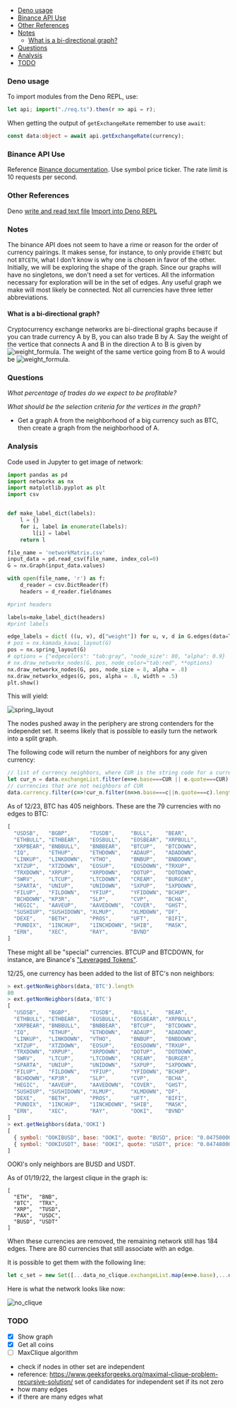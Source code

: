 - [Deno usage](#deno-usage)
- [Binance API Use](#binance-api-use)
- [Other References](#other-references)
- [Notes](#notes)
  - [What is a bi-directional graph?](#what-is-a-bi-directional-graph)
- [Questions](#questions)
- [Analysis](#analysis)
- [TODO](#todo)

### Deno usage
To import modules from the Deno REPL, use:
```ts
let api; import("./req.ts").then(r => api = r);
```
When getting the output of `getExchangeRate` remember to use `await`:
```ts
const data:object = await api.getExchangeRate(currency);
```

### Binance API Use
Reference [Binance documentation](https://github.com/binance/binance-spot-api-docs/blob/master/rest-api.md#symbol-price-ticker).
Use symbol price ticker.
The rate limit is 10 requests per second.

### Other References
Deno [write and read text file](https://medium.com/deno-the-complete-reference/read-write-json-files-in-deno-ca23073c4d76)
[Import into Deno REPL](https://stackoverflow.com/questions/63402664/how-to-import-a-module-inside-the-deno-repl)

### Notes
The binance API does not seem to have a rime or reason for the order of currency pairings.
It makes sense, for instance, to only provide `ETHBTC` but not `BTCETH`, what I don't know is why one is chosen in favor of the other.
Initially, we will be exploring the shape of the graph. Since our graphs will have no singletons, we don't need a set for vertices. All the information necessary for exploration will be in the set of edges.
Any useful graph we make will most likely be connected.
Not all currencies have three letter abbreviations.
#### What is a bi-directional graph?
Cryptocurrency exchange networks are bi-directional graphs because if you can trade currency A by B, you can also trade B by A.
Say the weight of the vertice that connects A and B in the direction A to B is given by ![weight_formula](https://render.githubusercontent.com/render/math?math=w(A,B)). The weight of the same vertice going from B to A would be ![weight_formula](https://render.githubusercontent.com/render/math?math=w(B,A)=f(w(A,B))).

### Questions
*What percentage of trades do we expect to be profitable?*

*What should be the selection criteria for the vertices in the graph?*
- Get a graph A from the neighborhood of a big currency such as BTC, then create a graph from the neighborhood of A.

### Analysis
Code used in Jupyter to get image of network:
```python
import pandas as pd
import networkx as nx
import matplotlib.pyplot as plt
import csv


def make_label_dict(labels):
    l = {}
    for i, label in enumerate(labels):
        l[i] = label
    return l

file_name = 'networkMatrix.csv'
input_data = pd.read_csv(file_name, index_col=0)
G = nx.Graph(input_data.values)

with open(file_name, 'r') as f:
    d_reader = csv.DictReader(f)
    headers = d_reader.fieldnames

#print headers

labels=make_label_dict(headers)
#print labels

edge_labels = dict( ((u, v), d["weight"]) for u, v, d in G.edges(data=True) )
# pos = nx.kamada_kawai_layout(G)
pos = nx.spring_layout(G)
# options = {"edgecolors": "tab:gray", "node_size": 80, "alpha": 0.9}
# nx.draw_networkx_nodes(G, pos, node_color="tab:red", **options)
nx.draw_networkx_nodes(G, pos, node_size = 8, alpha = .8)
nx.draw_networkx_edges(G, pos, alpha = .8, width = .5)
plt.show()
```
This will yield:

![spring_layout](./img/spring_graph.png)

The nodes pushed away in the periphery are strong contenders for the independet set. It seems likely that is possible to easily turn the network into a split graph.

The following code will return the number of neighbors for any given currency:
```js
// list of currency neighbors, where CUR is the string code for a currency (ex. 'BTC')
let cur_n = data.exchangeList.filter(e=>e.base===CUR || e.quote===CUR)
// currencies that are not neighbors of CUR
data.currency.filter(c=>!cur_n.filter(n=>n.base===c||n.quote===c).length)
```
As of 12/23, BTC has 405 neighbors. These are the 79 currencies with no edges to BTC:
```ts
[
  "USDSB",   "BGBP",      "TUSDB",     "BULL",    "BEAR",
  "ETHBULL", "ETHBEAR",   "EOSBULL",   "EOSBEAR", "XRPBULL",
  "XRPBEAR", "BNBBULL",   "BNBBEAR",   "BTCUP",   "BTCDOWN",
  "IQ",      "ETHUP",     "ETHDOWN",   "ADAUP",   "ADADOWN",
  "LINKUP",  "LINKDOWN",  "VTHO",      "BNBUP",   "BNBDOWN",
  "XTZUP",   "XTZDOWN",   "EOSUP",     "EOSDOWN", "TRXUP",
  "TRXDOWN", "XRPUP",     "XRPDOWN",   "DOTUP",   "DOTDOWN",
  "SWRV",    "LTCUP",     "LTCDOWN",   "CREAM",   "BURGER",
  "SPARTA",  "UNIUP",     "UNIDOWN",   "SXPUP",   "SXPDOWN",
  "FILUP",   "FILDOWN",   "YFIUP",     "YFIDOWN", "BCHUP",
  "BCHDOWN", "KP3R",      "SLP",       "CVP",     "BCHA",
  "HEGIC",   "AAVEUP",    "AAVEDOWN",  "COVER",   "GHST",
  "SUSHIUP", "SUSHIDOWN", "XLMUP",     "XLMDOWN", "DF",
  "DEXE",    "BETH",      "PROS",      "UFT",     "BIFI",
  "PUNDIX",  "1INCHUP",   "1INCHDOWN", "SHIB",    "MASK",
  "ERN",     "XEC",       "RAY",       "BVND"
]
```
These might all be "special" currencies. BTCUP and BTCDOWN, for instance, are Binance's ["Leveraged Tokens"](https://www.binance.com/en/support/faq/360042957472).

12/25, one currency has been added to the list of BTC's non neighbors:
```js
> ext.getNonNeighbors(data,'BTC').length
80
> ext.getNonNeighbors(data,'BTC')
[
  "USDSB",   "BGBP",      "TUSDB",     "BULL",    "BEAR",
  "ETHBULL", "ETHBEAR",   "EOSBULL",   "EOSBEAR", "XRPBULL",
  "XRPBEAR", "BNBBULL",   "BNBBEAR",   "BTCUP",   "BTCDOWN",
  "IQ",      "ETHUP",     "ETHDOWN",   "ADAUP",   "ADADOWN",
  "LINKUP",  "LINKDOWN",  "VTHO",      "BNBUP",   "BNBDOWN",
  "XTZUP",   "XTZDOWN",   "EOSUP",     "EOSDOWN", "TRXUP",
  "TRXDOWN", "XRPUP",     "XRPDOWN",   "DOTUP",   "DOTDOWN",
  "SWRV",    "LTCUP",     "LTCDOWN",   "CREAM",   "BURGER",
  "SPARTA",  "UNIUP",     "UNIDOWN",   "SXPUP",   "SXPDOWN",
  "FILUP",   "FILDOWN",   "YFIUP",     "YFIDOWN", "BCHUP",
  "BCHDOWN", "KP3R",      "SLP",       "CVP",     "BCHA",
  "HEGIC",   "AAVEUP",    "AAVEDOWN",  "COVER",   "GHST",
  "SUSHIUP", "SUSHIDOWN", "XLMUP",     "XLMDOWN", "DF",
  "DEXE",    "BETH",      "PROS",      "UFT",     "BIFI",
  "PUNDIX",  "1INCHUP",   "1INCHDOWN", "SHIB",    "MASK",
  "ERN",     "XEC",       "RAY",       "OOKI",    "BVND"
]
> ext.getNeighbors(data,'OOKI')
[
  { symbol: "OOKIBUSD", base: "OOKI", quote: "BUSD", price: "0.04750000" },
  { symbol: "OOKIUSDT", base: "OOKI", quote: "USDT", price: "0.04748000" }
]
```
OOKI's only neighbors are BUSD and USDT.

As of 01/19/22, the largest clique in the graph is:
```
[
  "ETH",  "BNB",
  "BTC",  "TRX",
  "XRP",  "TUSD",
  "PAX",  "USDC",
  "BUSD", "USDT"
]
```
When these currencies are removed, the remaining network still has 184 edges. There are 80 currencies that still associate with an edge.

It is possible to get them with the following line:
```ts
let c_set = new Set([...data_no_clique.exchangeList.map(e=>e.base),...data_no_clique.exchangeList.map(e=>e.quote)])
```
Here is what the network looks like now:

![no_clique](./img/no_clique.png)

### TODO
- [x] Show graph
- [x] Get all coins
- [ ] MaxClique algorithm
- check if nodes in other set are independent
- reference: https://www.geeksforgeeks.org/maximal-clique-problem-recursive-solution/
set of candidates for independent set if its not zero
- how many edges
- if there are many edges what
